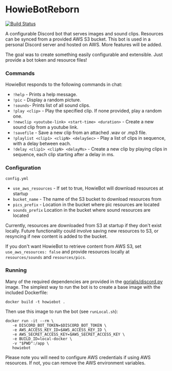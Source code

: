 # HowieBotReborn

[![Build Status](https://travis-ci.com/n-parisi/HowieBotReborn.svg?branch=master)](https://travis-ci.com/n-parisi/HowieBotReborn)

A configurable Discord bot that serves images and sound clips. Resources can be synced from a provided
AWS S3 bucket. This bot is used in a personal Discord server and hosted on AWS. More features will be added.

The goal was to create something easily configurable and extensible. Just provide a bot token and resource files! 

### Commands

HowieBot responds to the following commands in chat:
- `!help` - Prints a help message.
- `!pic` - Display a random picture.
- `!sounds`- Prints list of all sound clips.
- `!play <clip>` - Play the specified clip. If none provided, play a random one.
- `!newclip <youtube-link> <start-time> <duration>` - Create a new sound clip from a youtube link.
- `!savefile` - Save a new clip from an attached .wav or .mp3 file.
- `!playlist <clip1> <clipN> <delaySec>` - Play a list of clips in sequence, with a delay between each.
- `!delay <clip1> <clipN> <delayMs>` - Create a new clip by playing clips in sequence, each clip starting after a delay in ms.
### Configuration

`config.yml`
-  `use_aws_resources` - If set to true, HowieBot will download resources at startup
-  `bucket_name` - The name of the S3 bucket to download resources from
-  `pics_prefix` - Location in the bucket where pic resources are located
-  `sounds_prefix` Location in the bucket where sound resources are located

Currently, resources are downloaded from S3 at startup if they don't exist locally. Future functionality could 
involve saving new resources to S3, or resyncing if new content is added to the bucket.

If you don't want HowieBot to retrieve content from AWS S3, set `use_aws_resources: false` and provide resources
locally at `resources/sounds` and `resources/pics`.

### Running

Many of the required dependencies are provided in the [gorialis/discord.py](https://hub.docker.com/r/gorialis/discord.py/) image.
The simplest way to run the bot is to create a base image with the included Dockerfile:

```
docker build -t howiebot .
```

Then use this image to run the bot (see `runLocal.sh`):

```
docker run -it --rm \
   -e DISCORD_BOT_TOKEN=$DISCORD_BOT_TOKEN \
   -e AWS_ACCESS_KEY_ID=$AWS_ACCESS_KEY_ID \
   -e AWS_SECRET_ACCESS_KEY=$AWS_SECRET_ACCESS_KEY \
   -e BUILD_ID=local-docker \
   -v "$PWD":/app \
   howiebot
```

Please note you will need to configure AWS credentials if using AWS resources. If not, you can remove the AWS
environment variables. 
